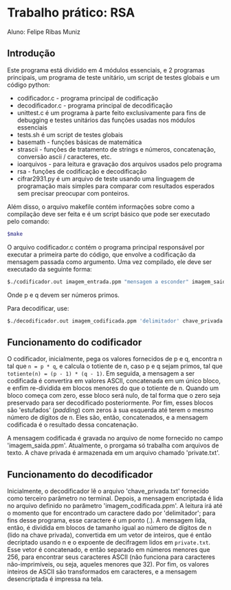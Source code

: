 # Trabalho prático: RSA
Aluno: Felipe Ribas Muniz

## Introdução
Este programa está dividido em 4 módulos essenciais, e 2 programas principais, um programa de teste unitário, um script de testes globais e um código python: 
- codificador.c - programa principal de codificação
- decodificador.c - programa principal de decodificação
- unittest.c é um programa à parte feito exclusivamente para fins de debugging e testes unitários das funções usadas nos módulos essenciais
- tests.sh é um script de testes globais
- basemath - funções básicas de matemática
- strascii - funções de tratamento de strings e números, concatenação, conversão ascii / caracteres, etc.
- ioarquivos - para leitura e gravação dos arquivos usados pelo programa
- rsa - funções de codificação e decodificação
- cifrar2931.py é um arquivo de teste usando uma linguagem de programação mais simples para comparar com resultados esperados sem precisar preocupar com ponteiros.

Além disso, o arquivo makefile contém informações sobre como a compilação deve ser feita e é um script básico que pode ser executado pelo comando:

```bash
$make
```
O arquivo codificador.c contém o programa principal responsável por executar a primeira parte do código, que envolve a codificação da mensagem passada como argumento. Uma vez compilado, ele deve ser executado da seguinte forma:

```bash
$./codificador.out imagem_entrada.ppm "mensagem a esconder" imagem_saida.ppm p q
```

Onde p e q devem ser números primos.

Para decodificar, use:
```bash
$./decodificador.out imagem_codificada.ppm 'delimitador' chave_privada.txt
```
## Funcionamento do codificador
O codificador, inicialmente, pega os valores fornecidos de p e q, encontra n tal que `n = p * q`, e calcula o totiente de n, caso p e q sejam primos, tal que `totiente(n) = (p - 1) * (q - 1)`. Em seguida, a mensagem a ser codificada é convertira em valores ASCII, concatenada em um único bloco, e enfim re-dividida em blocos menores do que o totiente de n. Quando um bloco começa com zero, esse bloco será nulo, de tal forma que o zero seja preservado para ser decodificado posteriormente. Por fim, esses blocos são 'estufados' (_padding_) com zeros à sua esquerda até terem o mesmo número de dígitos de n. Eles são, então, concatenados, e a mensagem codificada é o resultado dessa concatenação.

A mensagem codificada é gravada no arquivo de nome fornecido no campo 'imagem_saida.ppm'. Atualmente, o prorgama só trabalha com arquivos de texto. A chave privada é armazenada em um arquivo chamado 'private.txt'.

## Funcionamento do decodificador
Inicialmente, o decodificador lê o arquivo 'chave_privada.txt' fornecido como terceiro parâmetro no terminal. Depois, a mensagem encriptada é lida no arquivo definido no parâmetro 'imagem_codificada.ppm'. A leitura irá até o momento que for encontrado um caractere dado por 'delimitador'; para fins desse programa, esse caractere é um ponto (.). A mensagem lida, então, é dividida em blocos de tamanho igual ao número de dígitos de n (lido na chave privada), convertida em um vetor de inteiros, que é então decriptado usando n e o expoente de decifragem lidos em `private.txt`. Esse vetor é concatenado, e então separado em números menores que 256, para encontrar seus caracteres ASCII (não funciona para caracteres não-imprimíveis, ou seja, aqueles menores que 32). Por fim, os valores inteiros de ASCII são transformados em caracteres, e a mensagem desencriptada é impressa na tela.
